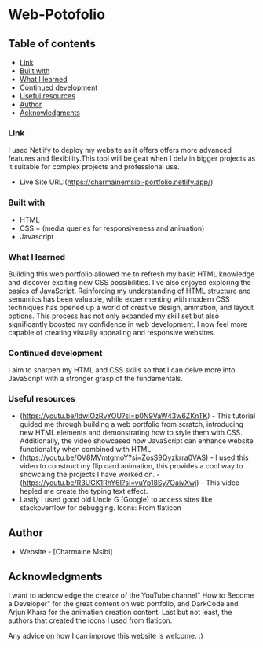 # Web-Potofolio

## Table of contents
  - [Link](#links)
  - [Built with](#built-with)
  - [What I learned](#what-i-learned)
  - [Continued development](#continued-development)
  - [Useful resources](#useful-resources)
- [Author](#author)
- [Acknowledgments](#acknowledgments)


### Link
I used Netlify to deploy my website as it offers offers more advanced features and flexibility.This tool will be geat when I delv in bigger projects as it suitable for complex projects and professional use.

- Live Site URL:(https://charmainemsibi-portfolio.netlify.app/)


### Built with

- HTML
- CSS + (media queries for responsiveness and animation)
- Javascript


### What I learned

Building this web portfolio allowed me to refresh my basic HTML knowledge and discover exciting new CSS possibilities. I've also enjoyed exploring the basics of JavaScript. Reinforcing my understanding of HTML structure and semantics has been valuable, while experimenting with modern CSS techniques has opened up a world of creative design, animation, and layout options. This process has not only expanded my skill set but also significantly boosted my confidence in web development. I now feel more capable of creating visually appealing and responsive websites.

### Continued development

I aim to sharpen my HTML and CSS skills so that I can delve more into JavaScript with a stronger grasp of the fundamentals.

### Useful resources

- (https://youtu.be/ldwlOzRvYOU?si=p0N9VaW43w6ZKnTK) - This tutorial guided me through building a web portfolio from scratch, introducing new HTML elements and demonstrating how to style them with CSS. Additionally, the video showcased how JavaScript can enhance website functionality when combined with HTML
- (https://youtu.be/OV8MVmtgmoY?si=ZosS9Qyzkrra0VAS) - I used this video to construct my flip card animation, this provides a cool way to showcaing the projects I have worked on.
-(https://youtu.be/R3UGK1RhY6I?si=vuYp18Sy7OaivXwj) - This video hepled me create the typing text effect.
- Lastly I used good old Uncle G (Google) to access sites like stackoverflow for debugging.
  Icons: From flaticon
## Author

- Website - [Charmaine Msibi]


## Acknowledgments
I want to acknowledge the creator of the YouTube channel" How to Become a Developer" for the great content on web portfolio, and DarkCode and Arjun Khara for the animation creation content. Last but not least, the authors that created the icons I used from flaticon.

Any advice on how I can improve this website is welcome. :)
